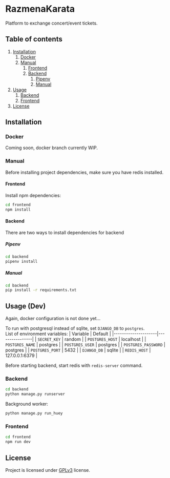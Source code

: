 # RazmenaKarata
Platform to exchange concert/event tickets.

## Table of contents
1. [Installation](#installation)
    1. [Docker](#docker)
    2. [Manual](#manual)
        1. [Frontend](#frontend)
        2. [Backend](#backend)
            1. [Pipenv](#pipenv)
            1. [Manual](#manual-1)
2. [Usage](#usage-dev)
    1. [Backend](#backend-1)
    2. [Frontend](#frontend-1)
3. [License](#license)
## Installation

### Docker

Coming soon, docker branch currently WIP.

### Manual

Before installing project dependencies, make sure you have redis installed.

#### Frontend

Install npm dependencies:

```sh
cd frontend
npm install
```

#### Backend

There are two ways to install dependencies for backend

##### Pipenv

```sh
cd backend
pipenv install
```

##### Manual

```sh
cd backend
pip install -r requirements.txt
```

## Usage (Dev)
Again, docker configuration is not done yet...

To run with postgresql instead of sqlite, set `DJANGO_DB` to `postgres`.  
List of environment variables:
| Variable            | Default        |
|---------------------|----------------|
| `SECRET_KEY`        | random         |
| `POSTGRES_HOST`     | localhost      |
| `POSTGRES_NAME`     | postgres       |
| `POSTGRES_USER`     | postgres       |
| `POSTGRES_PASSWORD` | postgres       |
| `POSTGRES_PORT`     | 5432           |
| `DJANGO_DB`         | sqlite         |
| `REDIS_HOST`        | 127.0.0.1:6379 |

Before starting backend, start redis with `redis-server` command.
### Backend
```sh
cd backend
python manage.py runserver
```
Background worker:
``` sh
python manage.py run_huey
```
### Frontend
```sh
cd frontend
npm run dev
```

## License
Project is licensed under [GPLv3](https://github.com/GrbavaCigla/razmenakarata/blob/master/LICENSE) license.
